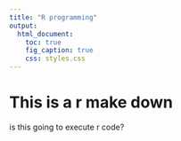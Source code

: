 ```yaml
---
title: "R programming"
output:
  html_document:
    toc: true
    fig_caption: true
    css: styles.css
---
```


# This is a r make down

is this going to execute r code?
